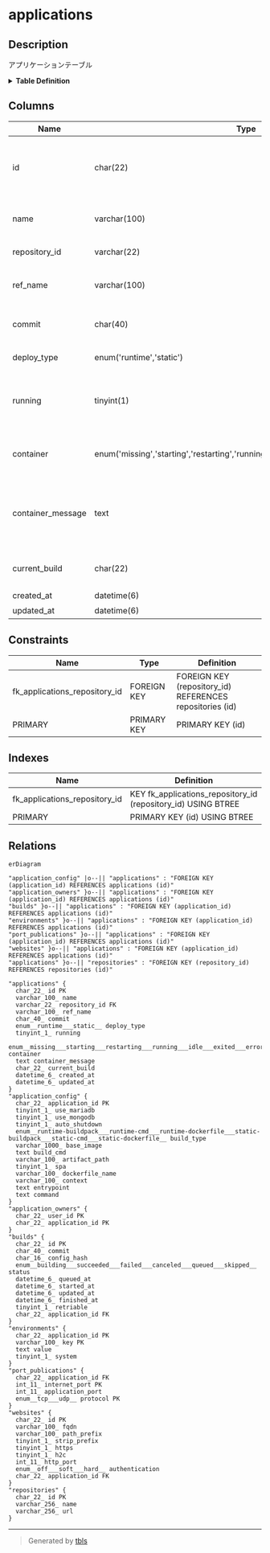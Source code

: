 # applications

## Description

アプリケーションテーブル

<details>
<summary><strong>Table Definition</strong></summary>

```sql
CREATE TABLE `applications` (
  `id` char(22) NOT NULL COMMENT 'アプリケーションID',
  `name` varchar(100) NOT NULL COMMENT 'アプリケーション名',
  `repository_id` varchar(22) NOT NULL COMMENT 'リポジトリID',
  `ref_name` varchar(100) NOT NULL COMMENT 'Gitブランチ・タグ名',
  `commit` char(40) NOT NULL COMMENT '解決されたコミット',
  `deploy_type` enum('runtime','static') NOT NULL COMMENT 'デプロイタイプ',
  `running` tinyint(1) NOT NULL COMMENT 'アプリを起動させるか(desired state)',
  `container` enum('missing','starting','restarting','running','idle','exited','errored','unknown') NOT NULL COMMENT 'コンテナの状態(runtime only)',
  `container_message` text NOT NULL COMMENT 'コンテナの状態の詳細な情報(runtime only)',
  `current_build` char(22) NOT NULL COMMENT 'デプロイするビルド',
  `created_at` datetime(6) NOT NULL COMMENT '作成日時',
  `updated_at` datetime(6) NOT NULL COMMENT '更新日時',
  PRIMARY KEY (`id`),
  KEY `fk_applications_repository_id` (`repository_id`),
  CONSTRAINT `fk_applications_repository_id` FOREIGN KEY (`repository_id`) REFERENCES `repositories` (`id`)
) ENGINE=InnoDB DEFAULT CHARSET=utf8mb4 COLLATE=utf8mb4_general_ci COMMENT='アプリケーションテーブル'
```

</details>

## Columns

| Name | Type | Default | Nullable | Children | Parents | Comment |
| ---- | ---- | ------- | -------- | -------- | ------- | ------- |
| id | char(22) |  | false | [application_config](application_config.md) [application_owners](application_owners.md) [builds](builds.md) [environments](environments.md) [port_publications](port_publications.md) [websites](websites.md) |  | アプリケーションID |
| name | varchar(100) |  | false |  |  | アプリケーション名 |
| repository_id | varchar(22) |  | false |  | [repositories](repositories.md) | リポジトリID |
| ref_name | varchar(100) |  | false |  |  | Gitブランチ・タグ名 |
| commit | char(40) |  | false |  |  | 解決されたコミット |
| deploy_type | enum('runtime','static') |  | false |  |  | デプロイタイプ |
| running | tinyint(1) |  | false |  |  | アプリを起動させるか(desired state) |
| container | enum('missing','starting','restarting','running','idle','exited','errored','unknown') |  | false |  |  | コンテナの状態(runtime only) |
| container_message | text |  | false |  |  | コンテナの状態の詳細な情報(runtime only) |
| current_build | char(22) |  | false |  |  | デプロイするビルド |
| created_at | datetime(6) |  | false |  |  | 作成日時 |
| updated_at | datetime(6) |  | false |  |  | 更新日時 |

## Constraints

| Name | Type | Definition |
| ---- | ---- | ---------- |
| fk_applications_repository_id | FOREIGN KEY | FOREIGN KEY (repository_id) REFERENCES repositories (id) |
| PRIMARY | PRIMARY KEY | PRIMARY KEY (id) |

## Indexes

| Name | Definition |
| ---- | ---------- |
| fk_applications_repository_id | KEY fk_applications_repository_id (repository_id) USING BTREE |
| PRIMARY | PRIMARY KEY (id) USING BTREE |

## Relations

```mermaid
erDiagram

"application_config" |o--|| "applications" : "FOREIGN KEY (application_id) REFERENCES applications (id)"
"application_owners" }o--|| "applications" : "FOREIGN KEY (application_id) REFERENCES applications (id)"
"builds" }o--|| "applications" : "FOREIGN KEY (application_id) REFERENCES applications (id)"
"environments" }o--|| "applications" : "FOREIGN KEY (application_id) REFERENCES applications (id)"
"port_publications" }o--|| "applications" : "FOREIGN KEY (application_id) REFERENCES applications (id)"
"websites" }o--|| "applications" : "FOREIGN KEY (application_id) REFERENCES applications (id)"
"applications" }o--|| "repositories" : "FOREIGN KEY (repository_id) REFERENCES repositories (id)"

"applications" {
  char_22_ id PK
  varchar_100_ name
  varchar_22_ repository_id FK
  varchar_100_ ref_name
  char_40_ commit
  enum__runtime___static__ deploy_type
  tinyint_1_ running
  enum__missing___starting___restarting___running___idle___exited___errored___unknown__ container
  text container_message
  char_22_ current_build
  datetime_6_ created_at
  datetime_6_ updated_at
}
"application_config" {
  char_22_ application_id PK
  tinyint_1_ use_mariadb
  tinyint_1_ use_mongodb
  tinyint_1_ auto_shutdown
  enum__runtime-buildpack___runtime-cmd___runtime-dockerfile___static-buildpack___static-cmd___static-dockerfile__ build_type
  varchar_1000_ base_image
  text build_cmd
  varchar_100_ artifact_path
  tinyint_1_ spa
  varchar_100_ dockerfile_name
  varchar_100_ context
  text entrypoint
  text command
}
"application_owners" {
  char_22_ user_id PK
  char_22_ application_id PK
}
"builds" {
  char_22_ id PK
  char_40_ commit
  char_16_ config_hash
  enum__building___succeeded___failed___canceled___queued___skipped__ status
  datetime_6_ queued_at
  datetime_6_ started_at
  datetime_6_ updated_at
  datetime_6_ finished_at
  tinyint_1_ retriable
  char_22_ application_id FK
}
"environments" {
  char_22_ application_id PK
  varchar_100_ key PK
  text value
  tinyint_1_ system
}
"port_publications" {
  char_22_ application_id FK
  int_11_ internet_port PK
  int_11_ application_port
  enum__tcp___udp__ protocol PK
}
"websites" {
  char_22_ id PK
  varchar_100_ fqdn
  varchar_100_ path_prefix
  tinyint_1_ strip_prefix
  tinyint_1_ https
  tinyint_1_ h2c
  int_11_ http_port
  enum__off___soft___hard__ authentication
  char_22_ application_id FK
}
"repositories" {
  char_22_ id PK
  varchar_256_ name
  varchar_256_ url
}
```

---

> Generated by [tbls](https://github.com/k1LoW/tbls)
